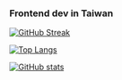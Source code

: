 ###  Frontend dev in Taiwan 

[![GitHub Streak](https://github-readme-streak-stats.herokuapp.com?user=tim56887&hide_current_streak=true)](https://git.io/streak-stats)

[![Top Langs](https://github-readme-stats.vercel.app/api/top-langs/?username=tim56887&layout=compact)](https://github.com/anuraghazra/github-readme-stats)

[![GitHub stats](https://github-readme-stats.vercel.app/api?username=tim56887&show=reviews,discussions_started,discussions_answered,prs_merged,prs_merged_percentage)](https://github.com/anuraghazra/github-readme-stats)


